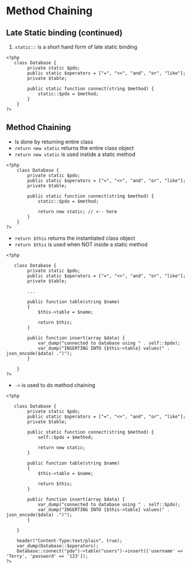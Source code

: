 # Method Chaining

## Late Static binding (continued)

1. `static::` is a short hand form of late static binding

```
<?php
   class Database {
        private static $pdo;
        public static $operators = ["=", "<>", "and", "or", "like"];
        private $table;

        public static function connect(string $method) {
            static::$pdo = $method;
        }
    }
?>
```

## Method Chaining
- Is done by returning entire class
- `return new static` returns the entire class object
- `return new static` is used instide a static method

```
<?php
    class Database {
        private static $pdo;
        public static $operators = ["=", "<>", "and", "or", "like"];
        private $table;

        public static function connect(string $method) {
            static::$pdo = $method;

            return new static; // <-- here
        }
    }
?>
```

- `return $this` returns the instantiated class object
- `return $this` is used when NOT inside a static method

```
<?php
   
   class Database {
        private static $pdo;
        public static $operators = ["=", "<>", "and", "or", "like"];
        private $table;

        ...

        public function table(string $name)
        {
            $this->table = $name;

            return $this;
        }
        
        public function insert(array $data) {
            var_dump("connected to database using " . self::$pdo);
            var_dump("INSERTING INTO {$this->table} values(" . json_encode($data) .")");
        }
        
    }
?>
```

- `->` is used to do method chaining

```
<?php
   
   class Database {
        private static $pdo;
        public static $operators = ["=", "<>", "and", "or", "like"];
        private $table;

        public static function connect(string $method) {
            self::$pdo = $method;

            return new static;
        }

        public function table(string $name)
        {
            $this->table = $name;

            return $this;
        }
        
        public function insert(array $data) {
            var_dump("connected to database using " . self::$pdo);
            var_dump("INSERTING INTO {$this->table} values(" . json_encode($data) .")");
        }
        
    }

    header("Content-Type:text/plain", true);
    var_dump(Database::$operators);
    Database::connect("pdo")->table("users")->insert(['username' => 'Terry', 'password' => '123']);
?>
```

#